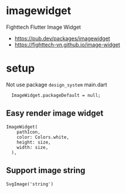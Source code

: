 # imagewidget
Fighttech Flutter Image Widget
- https://pub.dev/packages/imagewidget
- https://fighttech-vn.github.io/image-widget

# setup
Not use package `design_system`
main.dart
```
  ImageWidget.packageDefault = null;
```

## Easy render image widget
```
ImageWidget(
    pathIcon,
    color: Colors.white,
    height: size,
    width: size,
  ),
```

## Support image string 
```
SvgImage('string')
```
